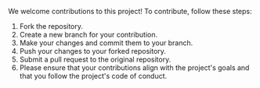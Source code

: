 
We welcome contributions to this project! To contribute, follow these steps:

1. Fork the repository.
2. Create a new branch for your contribution.
3. Make your changes and commit them to your branch.
4. Push your changes to your forked repository.
5. Submit a pull request to the original repository.
6. Please ensure that your contributions align with the project's goals and that you follow the project's code of conduct.
